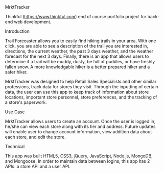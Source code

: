 MrktTracker

Thinkful (https://www.thinkful.com) end of course portfolio project for back-end web development.

Introduction

Trail Forecaster allows you to easily find hiking trails in your area. With one click, you are able to see a description of the trail you are interested in, directions, the current weather, the past 3 days weather, and the weather forecast for the next 3 days. Finally, there is an app that allows users to determine if a trail will be muddy, dusty, be full of puddles, or have freshly fallen snow. A more knowledgable hiker is a better prepared hiker and a safer hiker.

MrktTracker was designed to help Retail Sales Specialists and other similar professions, track data for stores they visit. Through the inputting of certain data, the user can use this app to keep track of information about store locations, important store personnel, store preferences, and the tracking of a store's paperwork.

Use Case

MrktTracker allows users to create an account. Once the user is logged in, he/she can view each store along with its tier and address. Future updates will enable user to change account information, view addition data about each store, and edit the store. 

Technical

This app was built HTML5, CSS3, jQuery, JavaScript, Node.js, MongoDB, and Mongoose. In order to maintain data between logins, this app has 2 APIs: a store API and a user API.